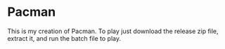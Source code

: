 # Pacman
This is my creation of Pacman.
To play just download the release zip file, extract it, and run the batch file to play.
